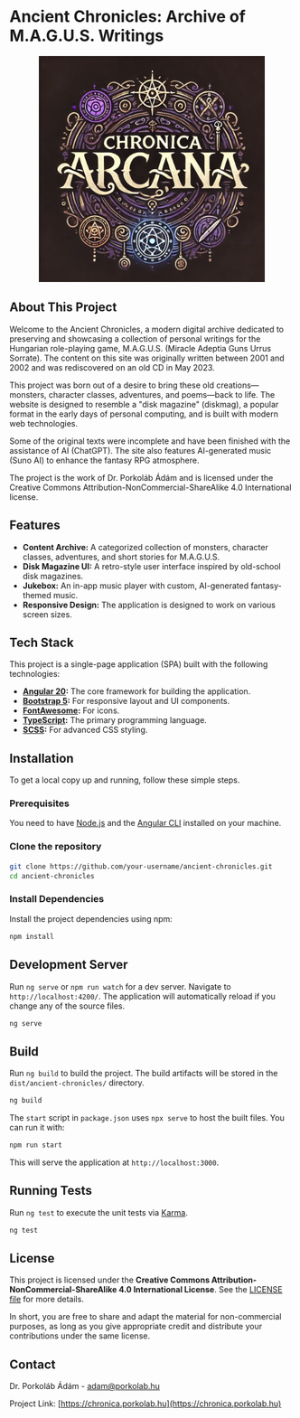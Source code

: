 # Ancient Chronicles: Archive of M.A.G.U.S. Writings

<p align="center">
  <img src="public/assets/logo.png" alt="Ancient Chronicles Logo" width="400"/>
</p>

## About This Project

Welcome to the Ancient Chronicles, a modern digital archive dedicated to preserving and showcasing a collection of personal writings for the Hungarian role-playing game, M.A.G.U.S. (Miracle Adeptia Guns Urrus Sorrate). The content on this site was originally written between 2001 and 2002 and was rediscovered on an old CD in May 2023.

This project was born out of a desire to bring these old creations—monsters, character classes, adventures, and poems—back to life. The website is designed to resemble a "disk magazine" (diskmag), a popular format in the early days of personal computing, and is built with modern web technologies.

Some of the original texts were incomplete and have been finished with the assistance of AI (ChatGPT). The site also features AI-generated music (Suno AI) to enhance the fantasy RPG atmosphere.

The project is the work of Dr. Porkoláb Ádám and is licensed under the Creative Commons Attribution-NonCommercial-ShareAlike 4.0 International license.

## Features

- **Content Archive:** A categorized collection of monsters, character classes, adventures, and short stories for M.A.G.U.S.
- **Disk Magazine UI:** A retro-style user interface inspired by old-school disk magazines.
- **Jukebox:** An in-app music player with custom, AI-generated fantasy-themed music.
- **Responsive Design:** The application is designed to work on various screen sizes.

## Tech Stack

This project is a single-page application (SPA) built with the following technologies:

- **[Angular 20](https://angular.io/):** The core framework for building the application.
- **[Bootstrap 5](https://getbootstrap.com/):** For responsive layout and UI components.
- **[FontAwesome](https://fontawesome.com/):** For icons.
- **[TypeScript](https://www.typescriptlang.org/):** The primary programming language.
- **[SCSS](https://sass-lang.com/):** For advanced CSS styling.

## Installation

To get a local copy up and running, follow these simple steps.

### Prerequisites

You need to have [Node.js](https://nodejs.org/) and the [Angular CLI](https://angular.io/cli) installed on your machine.

### Clone the repository

```bash
git clone https://github.com/your-username/ancient-chronicles.git
cd ancient-chronicles
```

### Install Dependencies

Install the project dependencies using npm:

```bash
npm install
```

## Development Server

Run `ng serve` or `npm run watch` for a dev server. Navigate to `http://localhost:4200/`. The application will automatically reload if you change any of the source files.

```bash
ng serve
```

## Build

Run `ng build` to build the project. The build artifacts will be stored in the `dist/ancient-chronicles/` directory.

```bash
ng build
```

The `start` script in `package.json` uses `npx serve` to host the built files. You can run it with:

```bash
npm run start
```

This will serve the application at `http://localhost:3000`.

## Running Tests

Run `ng test` to execute the unit tests via [Karma](https://karma-runner.github.io).

```bash
ng test
```

## License

This project is licensed under the **Creative Commons Attribution-NonCommercial-ShareAlike 4.0 International License**. See the [LICENSE file](https://creativecommons.org/licenses/by-nc-sa/4.0/) for more details.

In short, you are free to share and adapt the material for non-commercial purposes, as long as you give appropriate credit and distribute your contributions under the same license.

## Contact

Dr. Porkoláb Ádám - [adam@porkolab.hu](mailto:adam@porkolab.hu)

Project Link: [https://chronica.porkolab.hu](https://chronica.porkolab.hu)
